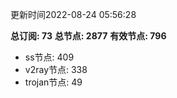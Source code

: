 更新时间2022-08-24 05:56:28

**总订阅: 73**
**总节点: 2877**
**有效节点: 796**
- ss节点: 409
- v2ray节点: 338
- trojan节点: 49

